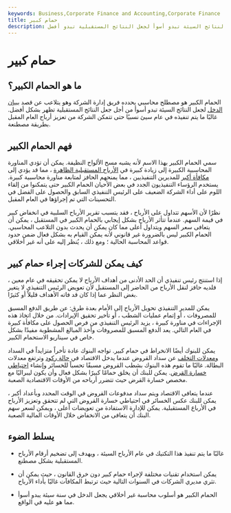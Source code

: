 ```yaml
---
keywords: Business,Corporate Finance and Accounting,Corporate Finance
title: حمام كبير
description: الحمام الكبير هو مصطلح محاسبي للتلاعب في بيان دخل الشركة لجعل النتائج السيئة تبدو أسوأ لجعل النتائج المستقبلية تبدو أفضل.
---
```


# حمام كبير
## ما هو الحمام الكبير؟

الحمام الكبير هو مصطلح محاسبي يحدده فريق إدارة الشركة وهو يتلاعب عن قصد [ببيان الدخل](/incomestatement) لجعل النتائج السيئة تبدو أسوأ من أجل جعل النتائج المستقبلية تظهر بشكل أفضل. غالبًا ما يتم تنفيذه في عام سيئ نسبيًا حتى تتمكن الشركة من تعزيز أرباح العام المقبل بطريقة مصطنعة.

## فهم الحمام الكبير

سمي الحمام الكبير بهذا الاسم لأنه يشبه مسح الألواح النظيفة. يمكن أن تؤدي المناورة المحاسبية الكبيرة إلى زيادة كبيرة في [الأرباح المستقبلية الظاهرة](/earnings) ، مما قد يؤدي إلى [مكافأة أكبر](/bonus) للمديرين التنفيذيين ، مما يمنحهم الحافز لمتابعة مناورة محاسبية كبيرة. يستخدم الرؤساء التنفيذيون الجدد في بعض الأحيان الحمام الكبير حتى يتمكنوا من إلقاء اللوم على أداء الشركة الضعيف على الرئيس التنفيذي السابق والحصول على الفضل في التحسينات التي تم إجراؤها في العام المقبل.

نظرًا لأن الأسهم تتداول على الأرباح ، فقد يتسبب تقرير الأرباح السلبية في انخفاض كبير في قيمة السهم. عندما تتأثر الأرباح بشكل إيجابي بالحمام الكبير في المستقبل ، يمكن أن يتعافى سعر السهم ويتداول أعلى مما كان يمكن أن يحدث بدون التلاعب المحاسبي. الحمام الكبير ليس بالضرورة غير قانوني لأنه يمكن القيام به بشكل فعال ضمن حدود قواعد المحاسبة الحالية ؛ ومع ذلك ، يُنظر إليه على أنه غير أخلاقي.

## كيف يمكن للشركات إجراء حمام كبير

إذا استنتج رئيس تنفيذي أن الحد الأدنى من أهداف الأرباح لا يمكن تحقيقه في عام معين ، فلديه حافز لنقل الأرباح من الحاضر إلى المستقبل لأن تعويض الرئيس التنفيذي لا يتغير بغض النظر عما إذا كان قد فاته الأهداف قليلاً أو كثيرًا.

يمكن للمدير التنفيذي تحويل الأرباح إلى الأمام بعدة طرق: عن طريق الدفع المسبق للمصروفات ، أو إتمام عمليات الشطب ، أو تأخير تحقيق الإيرادات. من خلال اتخاذ هذه الإجراءات في مناورة كبيرة ، يزيد الرئيس التنفيذي من فرص الحصول على مكافأة كبيرة في العام التالي. يعد الدفع المسبق للمصروفات وأخذ المبالغ المشطوبة مفيدًا بشكل خاص في سيناريو الاستحمام الكبير.

يمكن للبنوك أيضًا الانخراط في حمام كبير. تواجه البنوك عادة تأخراً متزايداً في السداد [ومعدلات التخلف](/defaultrate) عن سداد القروض عندما يدخل الاقتصاد في [حالة ركود](/recession) وترتفع معدلات البطالة. غالبًا ما تقوم هذه البنوك بشطب القروض مسبقًا تحسباً للخسائر وإنشاء [احتياطي خسارة القرض](/loanlossprovision). يمكن للبنك أن يخلق حمامًا كبيرًا بشكل فعال وأن يكون ليبراليًا مع مخصص خسارة القرض حيث تتضرر أرباحه من الأوقات الاقتصادية الصعبة.

عندما يتعافى الاقتصاد ويتم سداد مدفوعات القروض في الوقت المحدد وبأعداد أكبر ، يمكن للبنك عكس الخسائر في احتياطي خسارة القروض التي لم تتحقق وتعزيز الأرباح في الأرباع المستقبلية. يمكن للإدارة الاستفادة من تعويضات أعلى ، ويمكن لسعر سهم البنك أن يتعافى من الانخفاض خلال الأوقات المالية الصعبة.

## يسلط الضوء

- غالبًا ما يتم تنفيذ هذا التكتيك في عام الأرباح السيئة ، ويهدف إلى تضخيم أرقام الأرباح المستقبلية بشكل مصطنع.

- يمكن استخدام تقنيات مختلفة لإجراء حمام كبير دون خرق القانون ، حيث يمكن أن تثري مديري الشركات في السنوات التالية حيث ترتبط المكافآت غالبًا بأداء الأرباح.

- الحمام الكبير هو أسلوب محاسبة غير أخلاقي يجعل الدخل في سنة سيئة يبدو أسوأ مما هو عليه في الواقع.

